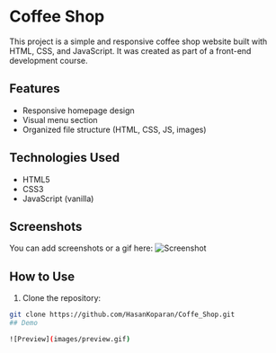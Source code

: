 # Coffee Shop

This project is a simple and responsive coffee shop website built with HTML, CSS, and JavaScript. It was created as part of a front-end development course.

## Features

- Responsive homepage design
- Visual menu section
- Organized file structure (HTML, CSS, JS, images)

## Technologies Used

- HTML5
- CSS3
- JavaScript (vanilla)

## Screenshots

You can add screenshots or a gif here:
![Screenshot](images/screenshot.jpg)

## How to Use

1. Clone the repository:
```bash
git clone https://github.com/HasanKoparan/Coffe_Shop.git
## Demo

![Preview](images/preview.gif)